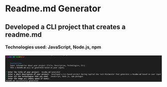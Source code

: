 # Readme.md Generator
    
## Developed a CLI project that creates a readme.md
  
#### Technologies used: JavaScript, Node.js, npm
    
<img src='readme.png' alt='project image' />
  